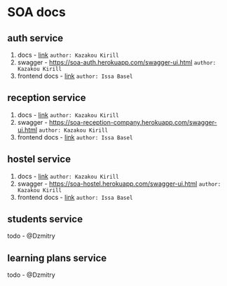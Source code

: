 # SOA docs

## auth service 

1) docs - [link](auth-docs.md) `author: Kazakou Kirill`
2) swagger - https://soa-auth.herokuapp.com/swagger-ui.html `author: Kazakou Kirill`
3) frontend docs - [link](frontend/auth.md) `author: Issa Basel`

## reception service
1) docs - [link](reception-docs.md) `author: Kazakou Kirill`
2) swagger - https://soa-reception-company.herokuapp.com/swagger-ui.html `author: Kazakou Kirill`
3) frontend docs - [link](frontend/reception.md) `author: Issa Basel`

## hostel service
1) docs - [link](hostel-docs.md) `author: Kazakou Kirill`
2) swagger - https://soa-hostel.herokuapp.com/swagger-ui.html `author: Kazakou Kirill`
3) frontend docs - [link](frontend/hostel.md) `author: Issa Basel`

## students service
todo - @Dzmitry

## learning plans service
todo - @Dzmitry
